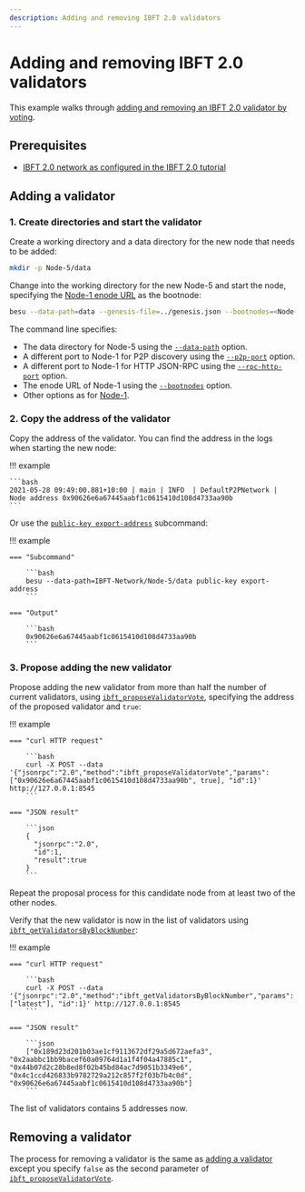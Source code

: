 ```yaml
---
description: Adding and removing IBFT 2.0 validators
---
```


# Adding and removing IBFT 2.0 validators

This example walks through
[adding and removing an IBFT 2.0 validator by voting](../../HowTo/Configure/Add-Validators.md#adding-and-removing-validators-by-voting).

## Prerequisites

* [IBFT 2.0 network as configured in the IBFT 2.0 tutorial](Create-IBFT-Network.md)

## Adding a validator

### 1. Create directories and start the validator

Create a working directory and a data directory for the new node that needs to be added:

```bash
mkdir -p Node-5/data
```

Change into the working directory for the new Node-5 and start the node, specifying the
[Node-1 enode URL](Create-IBFT-Network.md#6-start-the-first-node-as-the-bootnode) as the bootnode:

```bash
besu --data-path=data --genesis-file=../genesis.json --bootnodes=<Node-1 Enode URL> --p2p-port=30304 --rpc-http-enabled --rpc-http-api=ETH,NET,IBFT --host-allowlist="*" --rpc-http-cors-origins="all" --rpc-http-port=8546
```

The command line specifies:

* The data directory for Node-5 using the
  [`--data-path`](../../Reference/CLI/CLI-Syntax.md#data-path) option.
* A different port to Node-1 for P2P discovery using the
  [`--p2p-port`](../../Reference/CLI/CLI-Syntax.md#p2p-port) option.
* A different port to Node-1 for HTTP JSON-RPC using the
  [`--rpc-http-port`](../../Reference/CLI/CLI-Syntax.md#rpc-http-port) option.
* The enode URL of Node-1 using the
  [`--bootnodes`](../../Reference/CLI/CLI-Syntax.md#bootnodes) option.
* Other options as for [Node-1](Create-IBFT-Network.md#6-start-the-first-node-as-the-bootnode).

### 2. Copy the address of the validator

Copy the address of the validator.
You can find the address in the logs when starting the new node:

!!! example

    ```bash
    2021-05-28 09:49:00.881+10:00 | main | INFO  | DefaultP2PNetwork | Node address 0x90626e6a67445aabf1c0615410d108d4733aa90b
    ```

Or use the [`public-key export-address`](../../Reference/CLI/CLI-Subcommands.md#export-address) subcommand:

!!! example

    === "Subcommand"

        ```bash
        besu --data-path=IBFT-Network/Node-5/data public-key export-address
        ```

    === "Output"

        ```bash
        0x90626e6a67445aabf1c0615410d108d4733aa90b
        ```

### 3. Propose adding the new validator

Propose adding the new validator from more than half the number of current validators, using
[`ibft_proposeValidatorVote`](../../Reference/API-Methods.md#ibft_proposevalidatorvote), specifying the address of the
proposed validator and `true`:

!!! example

    === "curl HTTP request"

        ```bash
        curl -X POST --data '{"jsonrpc":"2.0","method":"ibft_proposeValidatorVote","params":["0x90626e6a67445aabf1c0615410d108d4733aa90b", true], "id":1}' http://127.0.0.1:8545
        ```

    === "JSON result"

        ```json
        {
          "jsonrpc":"2.0",
          "id":1,
          "result":true
        }
        ```

Repeat the proposal process for this candidate node from at least two of the other nodes.

Verify that the new validator is now in the list of validators using
[`ibft_getValidatorsByBlockNumber`](../../Reference/API-Methods.md#ibft_getvalidatorsbyblocknumber):

!!! example

    === "curl HTTP request"

        ```bash
        curl -X POST --data '{"jsonrpc":"2.0","method":"ibft_getValidatorsByBlockNumber","params":["latest"], "id":1}' http://127.0.0.1:8545
        ```

    === "JSON result"

        ```json
        ["0x189d23d201b03ae1cf9113672df29a5d672aefa3", "0x2aabbc1bb9bacef60a09764d1a1f4f04a47885c1", "0x44b07d2c28b8ed8f02b45bd84ac7d9051b3349e6", "0x4c1ccd426833b9782729a212c857f2f03b7b4c0d", "0x90626e6a67445aabf1c0615410d108d4733aa90b"]
        ```

The list of validators contains 5 addresses now.

## Removing a validator

The process for removing a validator is the same as [adding a validator](#adding-a-validator) except you specify `false`
as the second parameter of [`ibft_proposeValidatorVote`](../../Reference/API-Methods.md#ibft_proposevalidatorvote).
